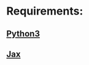 # Requirements:

## [Python3](https://www.python.org/downloads/)
## [Jax](https://jax.readthedocs.io/en/latest/installation.html)

